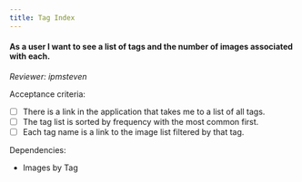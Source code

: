 ```yaml
---
title: Tag Index
---
```


#### As a user I want to see a list of tags and the number of images associated with each.

_Reviewer: ipmsteven_

Acceptance criteria:
- [ ] There is a link in the application that takes me to a list of all tags.
- [ ] The tag list is sorted by frequency with the most common first.
- [ ] Each tag name is a link to the image list filtered by that tag.

Dependencies:
- Images by Tag
